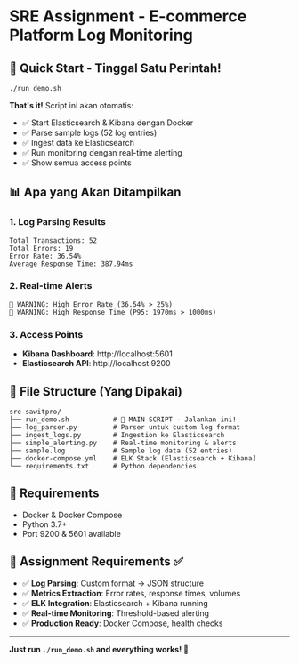 # SRE Assignment - E-commerce Platform Log Monitoring

## 🚀 Quick Start - Tinggal Satu Perintah!

```bash
./run_demo.sh
```

**That's it!** Script ini akan otomatis:
- ✅ Start Elasticsearch & Kibana dengan Docker
- ✅ Parse sample logs (52 log entries)
- ✅ Ingest data ke Elasticsearch
- ✅ Run monitoring dengan real-time alerting
- ✅ Show semua access points

## 📊 Apa yang Akan Ditampilkan

### 1. Log Parsing Results
```
Total Transactions: 52
Total Errors: 19
Error Rate: 36.54%
Average Response Time: 387.94ms
```

### 2. Real-time Alerts
```
🚨 WARNING: High Error Rate (36.54% > 25%)
🚨 WARNING: High Response Time (P95: 1970ms > 1000ms)
```

### 3. Access Points
- **Kibana Dashboard**: http://localhost:5601
- **Elasticsearch API**: http://localhost:9200

## 📁 File Structure (Yang Dipakai)

```
sre-sawitpro/
├── run_demo.sh           # 🎯 MAIN SCRIPT - Jalankan ini!
├── log_parser.py         # Parser untuk custom log format
├── ingest_logs.py        # Ingestion ke Elasticsearch
├── simple_alerting.py    # Real-time monitoring & alerts
├── sample.log            # Sample log data (52 entries)
├── docker-compose.yml    # ELK Stack (Elasticsearch + Kibana)
└── requirements.txt      # Python dependencies
```

## 🔧 Requirements

- Docker & Docker Compose
- Python 3.7+
- Port 9200 & 5601 available

## 🎯 Assignment Requirements ✅

- ✅ **Log Parsing**: Custom format → JSON structure
- ✅ **Metrics Extraction**: Error rates, response times, volumes  
- ✅ **ELK Integration**: Elasticsearch + Kibana running
- ✅ **Real-time Monitoring**: Threshold-based alerting
- ✅ **Production Ready**: Docker Compose, health checks

---

**Just run `./run_demo.sh` and everything works! 🎉**